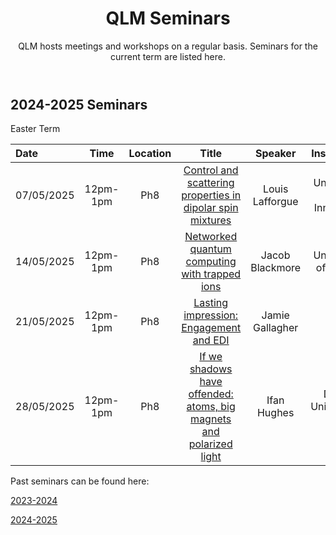 ﻿---
layout: page
title: QLM Seminars
subtitle: QLM hosts meetings and workshops on a regular basis. Seminars for the current term are listed here.
---
 
## 2024-2025 Seminars

Easter Term

|Date  |Time |Location  |Title   |Speaker    |Institution    |
|:---  | :----: | :----:  | :--------:      | :------:      |           --: |
|07/05/2025|12pm-1pm|Ph8|<a href="/events/seminars/abstracts/2025 Summer/Louis Lafforgue">Control and scattering properties in dipolar spin mixtures</a>|Louis Lafforgue |University of Innsbruck |
|14/05/2025|12pm-1pm|Ph8|<a href="/events/seminars/abstracts/2025 Summer/Jacob Blackmore"> Networked quantum computing with trapped ions </a>|Jacob Blackmore |University of Oxford |
|21/05/2025|12pm-1pm|Ph8|<a href="/events/seminars/abstracts/2025 Summer/Jamie Gallagher"> Lasting impression: Engagement and EDI </a>|Jamie Gallagher | |
|28/05/2025|12pm-1pm|Ph8|<a href="/events/seminars/abstracts/2025 Summer/Ifan Hughes"> If we shadows have offended: atoms, big magnets and polarized light </a>|Ifan Hughes | Durham University, QLM|

Past seminars can be found here: 

<a href="/events/seminars_past_2324"> 2023-2024 </a>

<a href="/events/seminars_past_2425"> 2024-2025 </a>




